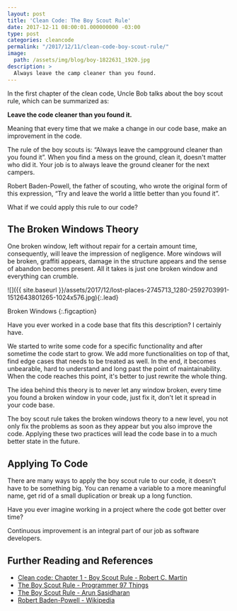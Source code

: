 ```yaml
---
layout: post
title: 'Clean Code: The Boy Scout Rule'
date: 2017-12-11 08:00:01.000000000 -03:00
type: post
categories: cleancode
permalink: "/2017/12/11/clean-code-boy-scout-rule/"
image: 
  path: /assets/img/blog/boy-1822631_1920.jpg
description: >
  Always leave the camp cleaner than you found.
---
```

In the first chapter of the clean code, Uncle Bob talks about the boy scout rule, which can be summarized as:

**Leave the code cleaner than you found it.**

Meaning that every time that we make a change in our code base, make an improvement in the code.

The rule of the boy scouts is: “Always leave the campground cleaner than you found it”. When you find a mess on the ground, clean it, doesn't matter who did it. Your job is to always leave the ground cleaner for the next campers.

Robert Baden-Powell, the father of scouting, who wrote the original form of this expression, “Try and leave the world a little better than you found it”.

What if we could apply this rule to our code?

## **The Broken Windows Theory**

One broken window, left without repair for a certain amount time, consequently, will leave the impression of negligence. More windows will be broken, graffiti appears, damage in the structure appears and the sense of abandon becomes present. All it takes is just one broken window and everything can crumble.

![]({{ site.baseurl }}/assets/2017/12/lost-places-2745713_1280-2592703991-1512643801265-1024x576.jpg){:.lead}

Broken Windows
{:.figcaption}

Have you ever worked in a code base that fits this description? I certainly have.

We started to write some code for a specific functionality and after sometime the code start to grow. We add more functionalities on top of that, find edge cases that needs to be treated as well. In the end, it becomes unbearable, hard to understand and long past the point of maintainability. When the code reaches this point, it's better to just rewrite the whole thing.

The idea behind this theory is to never let any window broken, every time you found a broken window in your code, just fix it, don't let it spread in your code base.

The boy scout rule takes the broken windows theory to a new level, you not only fix the problems as soon as they appear but you also improve the code. Applying these two practices will lead the code base in to a much  better state in the future.

## **Applying To Code**

There are many ways to apply the boy scout rule to our code, it doesn't have to be something big. You can rename a variable to a more meaningful name, get rid of a small duplication or break up a long function.

Have you ever imagine working in a project where the code got better over time?

Continuous improvement is an integral part of our job as software developers.

## **Further Reading and References**

- [Clean code: Chapter 1 - Boy Scout Rule - Robert C. Martin](https://www.amazon.com/Clean-Code-Handbook-Software-Craftsmanship-ebook/dp/B001GSTOAM)
- [The Boy Scout Rule - Programmer 97 Things](http://programmer.97things.oreilly.com/wiki/index.php/The_Boy_Scout_Rule)
- [The Boy Scout Rule - Arun Sasidharan](https://dev.to/_arunsasi/the-boy-scout-rule)
- [Robert Baden-Powell - Wikipedia](https://en.wikipedia.org/wiki/Robert_Baden-Powell,_1st_Baron_Baden-Powell)
